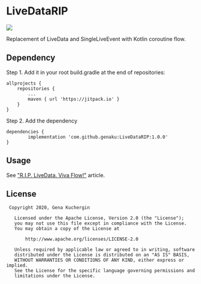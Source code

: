 # LiveDataRIP

[![](https://jitpack.io/v/genaku/LiveDataRIP.svg)](https://jitpack.io/#genaku/LiveDataRIP)

Replacement of LiveData and SingleLiveEvent with Kotlin coroutine flow.

## Dependency


Step 1. Add it in your root build.gradle at the end of repositories:

	allprojects {
		repositories {
			...
			maven { url 'https://jitpack.io' }
		}
	}

Step 2. Add the dependency

	dependencies {
	        implementation 'com.github.genaku:LiveDataRIP:1.0.0'
	}


## Usage
See ["R.I.P. LiveData. Viva Flow!"](https://medium.com/@fenix0gk/livedata-r-i-p-viva-flow-c13461fd2c6b) article.

## License
```
 Copyright 2020, Gena Kuchergin

   Licensed under the Apache License, Version 2.0 (the "License");
   you may not use this file except in compliance with the License.
   You may obtain a copy of the License at

       http://www.apache.org/licenses/LICENSE-2.0

   Unless required by applicable law or agreed to in writing, software
   distributed under the License is distributed on an "AS IS" BASIS,
   WITHOUT WARRANTIES OR CONDITIONS OF ANY KIND, either express or implied.
   See the License for the specific language governing permissions and
   limitations under the License.
```
